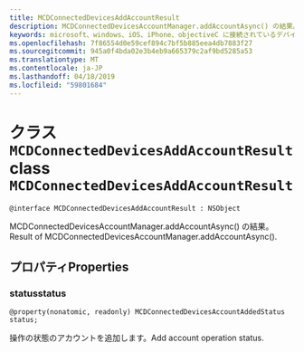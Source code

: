 ```yaml
---
title: MCDConnectedDevicesAddAccountResult
description: MCDConnectedDevicesAccountManager.addAccountAsync() の結果。
keywords: microsoft、windows、iOS、iPhone、objectiveC に接続されているデバイス、プロジェクトのローマ
ms.openlocfilehash: 7f86554d0e59cef894c7bf5b885eea4db7883f27
ms.sourcegitcommit: 945a0f4bda02e3b4eb9a665379c2af9bd5285a53
ms.translationtype: MT
ms.contentlocale: ja-JP
ms.lasthandoff: 04/18/2019
ms.locfileid: "59801684"
---
```

# <a name="class-mcdconnecteddevicesaddaccountresult"></a><span data-ttu-id="1dd9f-104">クラス `MCDConnectedDevicesAddAccountResult`</span><span class="sxs-lookup"><span data-stu-id="1dd9f-104">class `MCDConnectedDevicesAddAccountResult`</span></span> 

```
@interface MCDConnectedDevicesAddAccountResult : NSObject
```  
<span data-ttu-id="1dd9f-105">MCDConnectedDevicesAccountManager.addAccountAsync() の結果。</span><span class="sxs-lookup"><span data-stu-id="1dd9f-105">Result of MCDConnectedDevicesAccountManager.addAccountAsync().</span></span>

## <a name="properties"></a><span data-ttu-id="1dd9f-106">プロパティ</span><span class="sxs-lookup"><span data-stu-id="1dd9f-106">Properties</span></span>

### <a name="status"></a><span data-ttu-id="1dd9f-107">status</span><span class="sxs-lookup"><span data-stu-id="1dd9f-107">status</span></span>

`@property(nonatomic, readonly) MCDConnectedDevicesAccountAddedStatus status;`

<span data-ttu-id="1dd9f-108">操作の状態のアカウントを追加します。</span><span class="sxs-lookup"><span data-stu-id="1dd9f-108">Add account operation status.</span></span>
